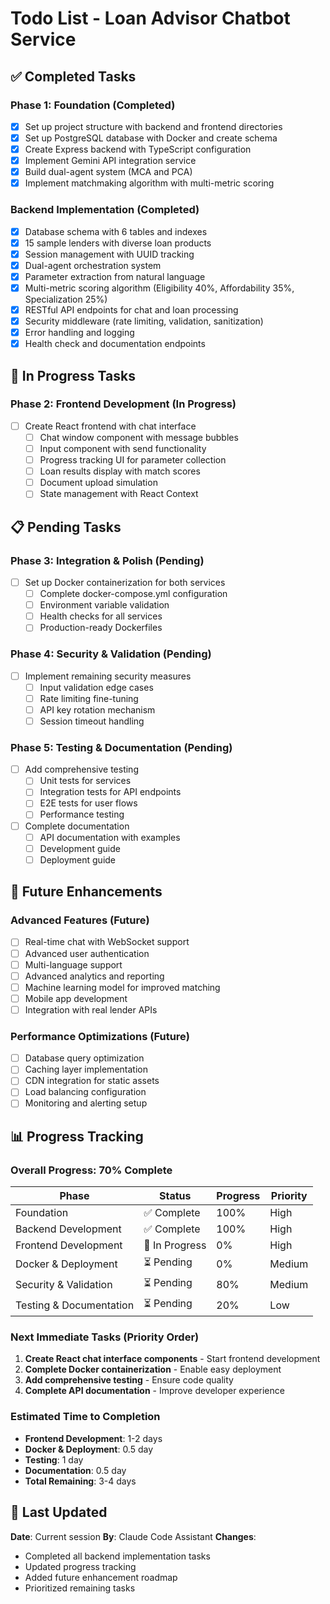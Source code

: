 # Todo List - Loan Advisor Chatbot Service

## ✅ Completed Tasks

### Phase 1: Foundation (Completed)
- [x] Set up project structure with backend and frontend directories
- [x] Set up PostgreSQL database with Docker and create schema
- [x] Create Express backend with TypeScript configuration
- [x] Implement Gemini API integration service
- [x] Build dual-agent system (MCA and PCA)
- [x] Implement matchmaking algorithm with multi-metric scoring

### Backend Implementation (Completed)
- [x] Database schema with 6 tables and indexes
- [x] 15 sample lenders with diverse loan products
- [x] Session management with UUID tracking
- [x] Dual-agent orchestration system
- [x] Parameter extraction from natural language
- [x] Multi-metric scoring algorithm (Eligibility 40%, Affordability 35%, Specialization 25%)
- [x] RESTful API endpoints for chat and loan processing
- [x] Security middleware (rate limiting, validation, sanitization)
- [x] Error handling and logging
- [x] Health check and documentation endpoints

## 🚧 In Progress Tasks

### Phase 2: Frontend Development (In Progress)
- [ ] Create React frontend with chat interface
  - [ ] Chat window component with message bubbles
  - [ ] Input component with send functionality
  - [ ] Progress tracking UI for parameter collection
  - [ ] Loan results display with match scores
  - [ ] Document upload simulation
  - [ ] State management with React Context

## 📋 Pending Tasks

### Phase 3: Integration & Polish (Pending)
- [ ] Set up Docker containerization for both services
  - [ ] Complete docker-compose.yml configuration
  - [ ] Environment variable validation
  - [ ] Health checks for all services
  - [ ] Production-ready Dockerfiles

### Phase 4: Security & Validation (Pending)
- [ ] Implement remaining security measures
  - [ ] Input validation edge cases
  - [ ] Rate limiting fine-tuning
  - [ ] API key rotation mechanism
  - [ ] Session timeout handling

### Phase 5: Testing & Documentation (Pending)
- [ ] Add comprehensive testing
  - [ ] Unit tests for services
  - [ ] Integration tests for API endpoints
  - [ ] E2E tests for user flows
  - [ ] Performance testing
- [ ] Complete documentation
  - [ ] API documentation with examples
  - [ ] Development guide
  - [ ] Deployment guide

## 🎯 Future Enhancements

### Advanced Features (Future)
- [ ] Real-time chat with WebSocket support
- [ ] Advanced user authentication
- [ ] Multi-language support
- [ ] Advanced analytics and reporting
- [ ] Machine learning model for improved matching
- [ ] Mobile app development
- [ ] Integration with real lender APIs

### Performance Optimizations (Future)
- [ ] Database query optimization
- [ ] Caching layer implementation
- [ ] CDN integration for static assets
- [ ] Load balancing configuration
- [ ] Monitoring and alerting setup

## 📊 Progress Tracking

### Overall Progress: 70% Complete

| Phase | Status | Progress | Priority |
|-------|--------|----------|----------|
| Foundation | ✅ Complete | 100% | High |
| Backend Development | ✅ Complete | 100% | High |
| Frontend Development | 🚧 In Progress | 0% | High |
| Docker & Deployment | ⏳ Pending | 0% | Medium |
| Security & Validation | ⏳ Pending | 80% | Medium |
| Testing & Documentation | ⏳ Pending | 20% | Low |

### Next Immediate Tasks (Priority Order)
1. **Create React chat interface components** - Start frontend development
2. **Complete Docker containerization** - Enable easy deployment
3. **Add comprehensive testing** - Ensure code quality
4. **Complete API documentation** - Improve developer experience

### Estimated Time to Completion
- **Frontend Development**: 1-2 days
- **Docker & Deployment**: 0.5 day
- **Testing**: 1 day
- **Documentation**: 0.5 day
- **Total Remaining**: 3-4 days

## 🔄 Last Updated
**Date**: Current session
**By**: Claude Code Assistant
**Changes**: 
- Completed all backend implementation tasks
- Updated progress tracking
- Added future enhancement roadmap
- Prioritized remaining tasks